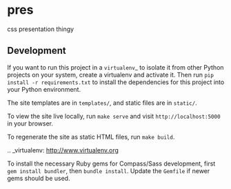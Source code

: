 pres
====

css presentation thingy

Development
-----------

If you want to run this project in a `virtualenv`_ to isolate it from other
Python projects on your system, create a virtualenv and activate it.  Then run
``pip install -r requirements.txt`` to install the dependencies for this
project into your Python environment.

The site templates are in ``templates/``, and static files are in ``static/``.

To view the site live locally, run ``make serve`` and visit
``http://localhost:5000`` in your browser.

To regenerate the site as static HTML files,
run ``make build``.

.. _virtualenv: http://www.virtualenv.org

To install the necessary Ruby gems for Compass/Sass development,
first ``gem install bundler``, then ``bundle install``.
Update the ``Gemfile`` if newer gems should be used.
